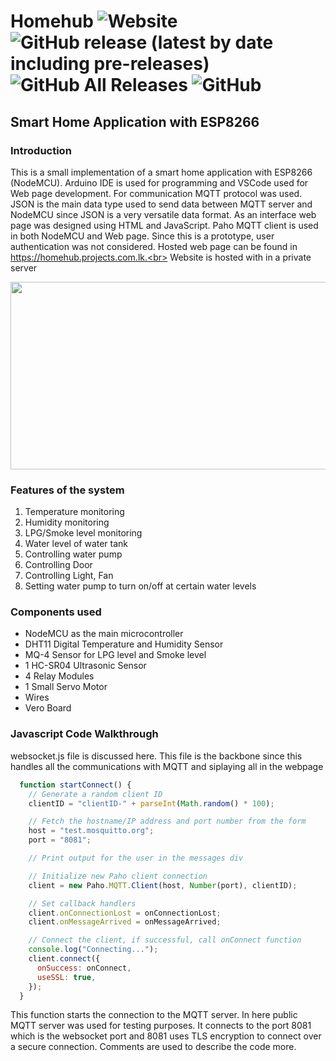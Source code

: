 # Homehub <img alt="Website" src="https://img.shields.io/website?down_color=red&down_message=Offline&label=homehub.projects.com.lk&up_message=Online&url=https://homehub.projects.com.lk"> <img alt="GitHub release (latest by date including pre-releases)" src="https://img.shields.io/github/v/release/tharukamannapperuma/homehub?include_prereleases"> <img alt="GitHub All Releases" src="https://img.shields.io/github/downloads/tharukamannapperuma/homehub/total?color=green"> <img alt="GitHub" src="https://img.shields.io/github/license/tharukamannapperuma/homehub">
## Smart Home Application with ESP8266

### Introduction
  
  This is a small implementation of a smart home application with ESP8266 (NodeMCU). Arduino IDE is used for programming and VSCode used for Web page development.  For communication MQTT protocol was used. JSON is the main data type used to send data between MQTT server and NodeMCU since JSON is a very versatile data format. As an interface web page was designed using HTML and JavaScript. Paho MQTT client is used in both NodeMCU and Web page. Since this is a prototype, user authentication was not considered. Hosted web page can be found in https://homehub.projects.com.lk.<br> Website is hosted with in a private server
  <p align="center">
  <img width="600" height="300" src="https://drive.google.com/uc?export=view&id=1uO93WY-KICRMWEp0Y-bqNJMQTnH6iOR7">
</p>


### Features of the system
1. Temperature monitoring
2. Humidity monitoring
3.	LPG/Smoke level monitoring
4.	Water level of water tank
5.	Controlling water pump
6.	Controlling Door
7.	Controlling Light, Fan
8.	Setting water pump to turn on/off at certain water levels

### Components used
- NodeMCU as the main microcontroller
- DHT11 Digital Temperature and Humidity Sensor
- MQ-4 Sensor for LPG level and Smoke level
- 1 HC-SR04 Ultrasonic Sensor
- 4 Relay Modules
- 1 Small Servo Motor
- Wires
- Vero Board

### Javascript Code Walkthrough
websocket.js file is discussed here. This file is the backbone since this handles all the communications with MQTT and siplaying all in the webpage
```js
  function startConnect() {
    // Generate a random client ID
    clientID = "clientID-" + parseInt(Math.random() * 100);

    // Fetch the hostname/IP address and port number from the form
    host = "test.mosquitto.org";
    port = "8081";

    // Print output for the user in the messages div

    // Initialize new Paho client connection
    client = new Paho.MQTT.Client(host, Number(port), clientID);

    // Set callback handlers
    client.onConnectionLost = onConnectionLost;
    client.onMessageArrived = onMessageArrived;

    // Connect the client, if successful, call onConnect function
    console.log("Connecting...");
    client.connect({
      onSuccess: onConnect,
      useSSL: true,
    });
  }
```
This function starts the connection to the MQTT server. In here public MQTT server was used for testing purposes. It connects to the port 8081 which is the websocket port and 8081 uses TLS encryption to connect over a secure connection. Comments are used to describe the code more.
